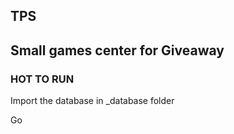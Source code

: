 TPS
-
Small games center for Giveaway
-
### HOT TO RUN

Import the database in _database folder

Go

